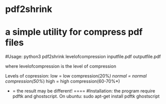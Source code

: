 # pdf2shrink
a simple utility for compress pdf files
====
#Usage:
python3 pdf2shrink levelofcompression inputfile.pdf outputfile.pdf

where levelofcompression is the level of compression

Levels of copression:
low = low compression(20%*)
normal = normal compression(50%*)
high = high compression(60-70%*)
* = the result may be different!
====
#Installation:
the program require pdftk and ghostscript.
On ubuntu:
sudo apt-get install pdftk ghostscript

